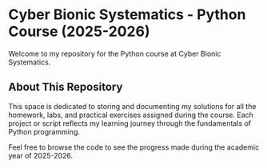 # Cyber Bionic Systematics - Python Course (2025-2026)

Welcome to my repository for the Python course at Cyber Bionic Systematics.

## About This Repository

This space is dedicated to storing and documenting my solutions for all the homework, labs, and practical exercises assigned during the course. Each project or script reflects my learning journey through the fundamentals of Python programming.

Feel free to browse the code to see the progress made during the academic year of 2025-2026.